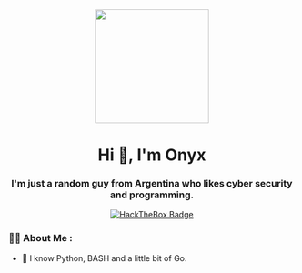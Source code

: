 <div id="header" align="center">
    <img src="https://giffiles.alphacoders.com/480/48082.gif" width="200"/>
    <h1 align="center">Hi 👋, I'm Onyx</h1>
    <h3 align="center">I'm just a random guy from Argentina who likes cyber security and programming. </h3>
</div>


<div id="badges" align="center">
    <a href="https://app.hackthebox.com/profile/1342467" target="_blank">
        <img src="https://img.shields.io/badge/-HackTheBox-%239FEF00?style=for-the-badge&logo=hackthebox&logoColor=white"
            alt="HackTheBox Badge" />
    </a>
</div>

### 👨‍💻 About Me :

- 💬 I know Python, BASH and a little bit of Go.


